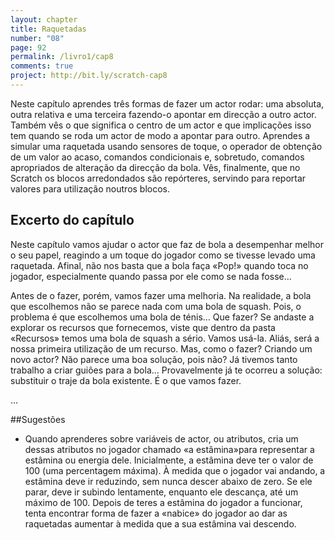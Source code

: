 ```yaml
---
layout: chapter
title: Raquetadas
number: "08"
page: 92
permalink: /livro1/cap8
comments: true
project: http://bit.ly/scratch-cap8
---
```

Neste capítulo aprendes três formas de fazer um actor rodar: uma absoluta, outra relativa e uma terceira fazendo-o apontar em direcção a outro actor. Também vês o que significa o centro de um actor e que implicações isso tem quando se roda um actor de modo a apontar para outro. Aprendes a simular uma raquetada usando sensores de toque, o operador de obtenção de um valor ao acaso, comandos condicionais e, sobretudo, comandos apropriados de alteração da direcção da bola. Vês, finalmente, que no Scratch os blocos arredondados são repórteres, servindo para reportar valores para utilização noutros blocos.

## Excerto do capítulo

Neste capítulo vamos ajudar o actor que faz de bola a desempenhar melhor o seu papel, reagindo a um toque do jogador como se tivesse levado uma raquetada. Afinal, não nos basta que a bola faça «Pop!» quando toca no jogador, especialmente quando passa por ele como se nada fosse…

Antes de o fazer, porém, vamos fazer uma melhoria. Na realidade, a bola que escolhemos não se parece nada com uma bola de squash. Pois, o problema é que escolhemos uma bola de ténis… Que fazer? Se andaste a explorar os recursos que fornecemos, viste que dentro da pasta «Recursos» temos uma bola de squash a sério. Vamos usá-la. Aliás, será a nossa primeira utilização de um recurso. Mas, como o fazer? Criando um novo actor? Não parece uma boa solução, pois não? Já tivemos tanto trabalho a criar guiões para a bola… Provavelmente já te ocorreu a solução: substituir o traje da bola existente. É o que vamos fazer.

…

##Sugestões

* Quando aprenderes sobre variáveis de actor, ou atributos, cria um dessas atributos no jogador chamado «a estâmina»para representar a estâmina ou energia dele. Inicialmente, a estâmina deve ter o valor de 100 (uma percentagem máxima). À medida que o jogador vai andando, a estâmina deve ir reduzindo, sem nunca descer abaixo de zero. Se ele parar, deve ir subindo lentamente, enquanto ele descança, até um máximo de 100. Depois de teres a estâmina do jogador a funcionar, tenta encontrar forma de fazer a «nabice» do jogador ao dar as raquetadas aumentar à medida que a sua estâmina vai descendo.
